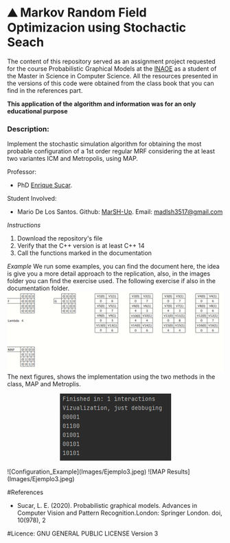 <h1>&#9968 Markov Random Field Optimizacion using Stochactic Seach</h1>

The content of this repository served as an assignment project requested for the course Probabilistic Graphical Models at the <a href="https://www.inaoep.mx/">INAOE</a> as a student of the Master in Science in Computer Science. All the resources presented in the versions of this code were obtained from the class book that you can find in the references part. 

<strong>This application of the algorithm and information was for an only educational purpose</strong>

<h3>Description:</h3> Implement the stochastic simulation algorithm for obtaining the most probable configuration of a 1st order regular MRF considering the at least two variantes ICM and Metropolis, using MAP.

Professor:
- PhD <a href="https://ccc.inaoep.mx/~esucar/">Enrique Sucar</a>.

Student Involved:
- Mario De Los Santos. Github: <a href="https://github.com/MarSH-Up">MarSH-Up</a>. Email: madlsh3517@gmail.com




<em>Instructions</em>
1. Download the repository's file
2. Verify that the C++ version is at least C++ 14
3. Call the functions marked in the documentation


<em>Example</em>
We run some examples, you can find the document here, the idea is give you a more detail approach to the replication, also, in the images folder you can find the exercise used. The following exercise if also in the documentation folder.
![example](Images/Ejemplo1.PNG)
The next figures, shows the implementation using the two methods in the class, MAP and Metroplis.
<p align="center">
  <img width="" height="" src="Images/Ejemplo3.jpeg">
</p>
 ![Configuration_Example](Images/Ejemplo3.jpeg)
 ![MAP Results](Images/Ejemplo3.jpeg)

#References
-  Sucar, L. E. (2020). Probabilistic graphical models. Advances in Computer Vision and Pattern Recognition.London: Springer London. doi, 10(978), 2

#Licence:  GNU GENERAL PUBLIC LICENSE Version 3
                       
